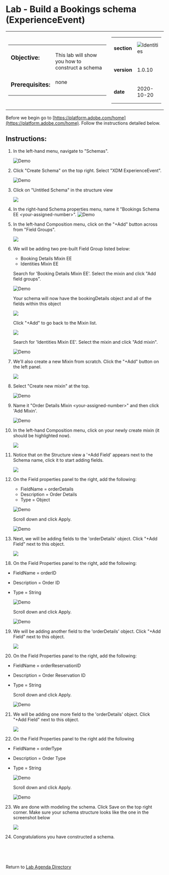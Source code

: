 # Lab - Build a Bookings schema (ExperienceEvent)

<table style="border-collapse: collapse; border: none;" class="tab" cellspacing="0" cellpadding="0">

<tr style="border: none;">

<div align="left">
<td width="600" style="border: none;">
<table>
<tbody valign="top">
      <tr width="500">
            <td valign="top"><h3>Objective:</h3></td>
            <td valign="top"><br>This lab will show you how to construct a schema
            </td>
     </tr>
     <tr width="500">
           <td valign="top"><h3>Prerequisites:</h3></td>
           <td valign="top"><br>none
           </td>
     </tr>
</tbody>
</table>
</td>
</div>

<div align="right">
<td style="border: none;" valign="top">

<table>
<tbody valign="top">
      <tr>
            <td valign="middle" height="70"><b>section</b></td>
            <td valign="middle" height="70"><img src="https://github.com/adobe/AEP-Hands-on-Labs/blob/master/assets/images/left_hand_nav_menu_schemas.png?raw=true" alt="Identities"></td>
      </tr>
      <tr>
            <td valign="middle" height="70"><b>version</b></td>
            <td valign="middle" height="70">1.0.10</td>
      </tr>
      <tr>
            <td valign="middle" height="70"><b>date</b></td>
            <td valign="middle" height="70">2020-10-20</td>
      </tr>
</tbody>
</table>
</td>
</div>

</tr>
</table>

Before we begin go to [https://platform.adobe.com/home](https://platform.adobe.com/home). Follow the instructions detailed below.

## Instructions:

1. In the left-hand menu, navigate to "Schemas".


      ![Demo](./images/schemahome.png)

2. Click "Create Schema" on the top right. Select "XDM ExperienceEvent".


      ![Demo](./images/schemacreate.png)

3. Click on "Untitled Schema" in the structure view


    <!---
    ![Demo](./images/schemaname.png)
    --->

    <kbd><img src="./images/schemaname.png"  /></kdb>

4. In the right-hand Schema properties menu, name it "Bookings Schema EE &lt;your-assigned-number>".
   ![Demo](./images/schemaname1.png)

5. In the left-hand Composition menu, click on the "+Add" button across from "Field Groups".


    <!---
    ![Demo](./images/schemamixin.png)
    --->

    <kbd><img src="./images/schemamixin.png"  /></kdb>

6. We will be adding two pre-built Field Group listed below:

    - Booking Details Mixin EE
    - Identities Mixin EE

    Search for 'Booking Details Mixin EE'. Select the mixin and click "Add field groups".

    ![Demo](./images/schemamixin1.png)

    Your schema will now have the bookingDetails object and all of the fields within this object

      <!---
      ![Demo](./images/schemamixin2.png)
      --->

    <kbd><img src="./images/schemamixin2.png"  /></kdb>

    Click "+Add" to go back to the Mixin list.
    <!---
    ![Demo](./images/schemamixin3.png)
    --->

    <kbd><img src="./images/schemamixin3.png"  /></kdb>

    Search for 'Identities Mixin EE'. Select the mixin and click "Add mixin".

    ![Demo](./images/schemamixin4.png)

7. We'll also create a new Mixin from scratch. Click the "+Add" button on the left panel.

      <!---
      ![Demo](./images/schemamixin6.png)
      --->

    <kbd><img src="./images/schemamixin6.png"  /></kdb>

8. Select "Create new mixin" at the top.


      ![Demo](./images/schemamixin7.png)

9. Name it "Order Details Mixin &lt;your-assigned-number>" and then click 'Add Mixin'.

    ![Demo](./images/schemamixin8.png)
10. In the left-hand Composition menu, click on your newly create mixin (it should be highlighted now).

    <!---
    ![Demo](./images/schemamixin9.png)
    --->

    <kbd><img src="./images/schemamixin9.png"  /></kdb>

11. Notice that on the Structure view a '+Add Field' appears next to the Schema name, click it to start adding fields.

    <!---
    ![Demo](./images/schemamixin10.png)
    --->

    <kbd><img src="./images/schemamixin10.png"  /></kdb>

16. On the Field properties panel to the right, add the following:
      - FieldName = orderDetails
      - Description = Order Details
      - Type = Object

    ![Demo](./images/schemamixin11.png)


    Scroll  down and click Apply.


    ![Demo](./images/schemaapply.png)

17. Next, we will be adding fields to the 'orderDetails' object. Click "+Add Field" next to this object.

    <!---
    ![Demo](./images/schemamixin12.png)
    --->

    <kbd><img src="./images/schemamixin12.png"  /></kdb>

18) On the Field Properties panel to the right, add the following:
- FieldName = orderID
- Description = Order ID
- Type = String

     ![Demo](./images/schemamixin13.png)

     Scroll down and click Apply.


    ![Demo](./images/schemaapply.png)

19. We will be adding another field to the 'orderDetails' object. Click "+Add Field" next to this object.

    <!---
    ![Demo](./images/schemamixin12.png)
    --->

    <kbd><img src="./images/schemamixin12.png"  /></kdb>

20) On the Field Properties panel to the right, add the following:
- FieldName = orderReservationID
- Description = Order Reservation ID
- Type = String

    Scroll down and click Apply.


    ![Demo](./images/schemaapply.png)

21. We will be adding one more field to the 'orderDetails' object. Click "+Add Field" next to this object.

    <!---
    ![Demo](./images/schemamixin12.png)
    --->

    <kbd><img src="./images/schemamixin12.png"  /></kdb>

22) On the Field Properties panel to the right add the following  
- FieldName = orderType
- Description = Order Type
- Type = String


    ![Demo](./images/schemamixin15.png)


    Scroll down and click Apply.


    ![Demo](./images/schemaapply.png)

23. We are done with modeling the schema. Click Save on the top right corner. Make sure  your schema structure looks like the one in the screenshot below


     <!---
     ![Demo](./images/schemafinal.png)
     --->
     <kbd><img src="./images/schemafinal.png"  /></kdb>

24. Congratulations you have constructed a schema.

<br>
<br>
<br>

Return to [Lab Agenda Directory](https://github.com/adobe/AEP-Hands-on-Labs/blob/master/labs/travel/README.md#lab-agenda)

